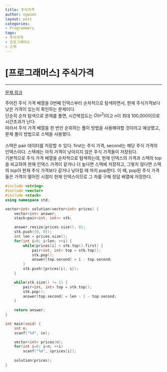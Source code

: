 ```yaml
---
title: 주식가격
author: ngwoon
layout: post
categories:
- Programmers
tags:
- 주식가격
- 프로그래머스
- 스택
---
```


# [프로그래머스] 주식가격
- - -

[문제 링크](https://programmers.co.kr/learn/courses/30/lessons/42584)

주어진 주식 가격 배열을 0번째 인덱스부터 순차적으로 탐색하면서, 현재 주식가격보다 낮은 가격이 있는지 확인하는 문제이다.<br/>
단순히 순차 탐색으로 문제를 풀면, 시간복잡도는 $O(n^2)$이고 n이 최대 100,000이므로 시간초과가 난다.<br/>
따라서 주식 가격 배열을 한 번만 순회하는 풀이 방법을 사용해야할 것이라고 예상했고, 문제 풀이 방법으로 스택을 사용했다.<br/><br/>
스택은 pair 데이터를 저장할 수 있다. first는 주식 가격, second는 해당 주식 가격의 인덱스이다. 스택에는 아직 가격이 낮아지지 않은 주식 가격들이 저장된다.<br/>
기본적으로 주식 가격 배열을 순차적으로 탐색하는데, 현재 인덱스의 가격과 스택의 top을 비교하여 현재 인덱스 가격이 같거나 더 높다면 스택에 저장하고, 그렇지 않다면 스택의 top이 현재 주식 가격보다 같거나 낮아질 때 까지 pop한다. 이 때, pop된 주식 가격들은 가격이 떨어진 시점이 현재 인덱스이므로 그 차를 구해 정답 배열에 저장한다.

```cpp
#include <string>
#include <vector>
#include <stack>
using namespace std;

vector<int> solution(vector<int> prices) {
    vector<int> answer;
    stack<pair<int, int>> stk;

    answer.resize(prices.size(), 0);
    stk.push({0, 0});
    int len = prices.size();
    for(int i=0; i<len; ++i) {
        while(prices[i] < stk.top().first) {
            pair<int, int> top = stk.top();
            stk.pop();
            answer[top.second] = i - top.second;
        }
        stk.push({prices[i], i});
    }

    while(stk.size() != 1) {
        pair<int, int> top = stk.top();
        stk.pop();
        answer[top.second] = len - 1 - top.second;
    }
    
    return answer;
}

int main(void) {
    int n;
    scanf("%d", &n);

    vector<int> prices(n);
    for(int i=0; i<n; ++i)
        scanf("%d", &prices[i]);
    
    solution(prices);
}
```
